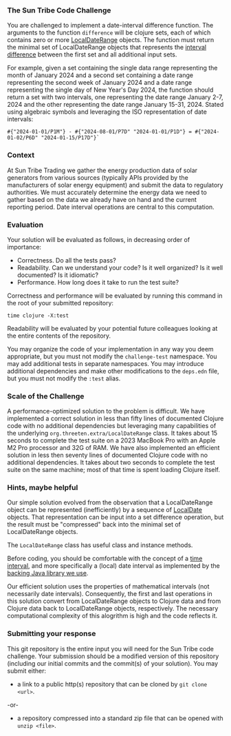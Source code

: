 ### The Sun Tribe Code Challenge
You are challenged to implement a date-interval difference function.  The arguments to the function `difference` will be clojure sets, each
of which contains zero or more [LocalDateRange](https://www.threeten.org/threeten-extra/apidocs/org.threeten.extra/org/threeten/extra/LocalDateRange.html)
objects.  The function must return the minimal set of LocalDateRange objects that represents the [interval difference](http://mathinschool.com/page/8.html) 
between the first set and all additional input sets.

For example, given a set containing the single data range representing the month of January 2024 and a second set containing a date range
representing the second week of January 2024 and a date range representing the single day of New Year's Day 2024, the function should return
a set with two intervals, one representing the date range January 2-7, 2024 and the other representing the date range January 15-31, 2024. 
Stated using algebraic symbols and leveraging the ISO representation of date intervals:

```
#{"2024-01-01/P1M"} - #{"2024-08-01/P7D" "2024-01-01/P1D"} = #{"2024-01-02/P6D" "2024-01-15/P17D"}`
```

### Context
At Sun Tribe Trading we gather the energy production data of solar generators from various sources (typically APIs provided by the
manufacturers of solar energy equipment) and submit the data to regulatory authorities.  We must accurately determine the energy data
we need to gather based on the data we already have on hand and the current reporting period.  Date interval operations are
central to this computation.

### Evaluation
Your solution will be evaluated as follows, in decreasing order of importance:
* Correctness.  Do all the tests pass?
* Readability.  Can we understand your code?  Is it well organized?  Is it well documented?  Is it idiomatic?
* Performance.  How long does it take to run the test suite?

Correctness and performance will be evaluated by running this command in the root of your submitted repository:

`time clojure -X:test`

Readability will be evaluated by your potential future colleagues looking at the entire contents of the repository.

You may organize the code of your implementation in any way you deem appropriate, but you must not modify the `challenge-test` namespace.
You may add additional tests in separate namespaces.  You may introduce additional dependencies and make other modifications to the
`deps.edn` file, but you must not modify the `:test` alias.

### Scale of the Challenge
A performance-optimized solution to the problem is difficult.  We have implemented a correct solution in less than fifty lines of 
documented Clojure code with no additional dependencies but leveraging many capabilities of the underlying `org.threeten.extra/LocalDateRange`
class.  It takes about 15 seconds to complete the test suite on a 2023 MacBook Pro with an Apple M2 Pro processor and 32G of RAM.  We have
also implemented an efficient solution in less then seventy lines of documented Clojure code with no additional dependencies.  It takes
about two seconds to complete the test suite on the same machine; most of that time is spent loading Clojure itself.

### Hints, maybe helpful
Our simple solution evolved from the observation that a LocalDateRange object can be represented (inefficiently) by a sequence of 
[LocalDate](https://docs.oracle.com/en/java/javase/11/docs/api/java.base/java/time/LocalDate.html) objects.  That representation can be
input into a set difference operation, but the result must be "compressed" back into the minimal set of LocalDateRange 
objects.

The `LocalDateRange` class has useful class and instance methods.

Before coding, you should be comfortable with the concept of a [time interval](https://en.wikipedia.org/wiki/ISO_8601#Time_intervals), and
more specifically a (local) date interval as implemented by
the [backing Java library we use](https://www.threeten.org/threeten-extra/apidocs/org.threeten.extra/org/threeten/extra/LocalDateRange.html).

Our efficient solution uses the properties of mathematical intervals (not necessarily date intervals).  Consequently, the first and last 
operations in this solution convert from LocalDateRange objects to Clojure data and from Clojure data back to LocalDateRange objects, 
respectively.  The necessary computational complexity of this alogrithm is high and the code reflects it.

### Submitting your response
This git repository is the entire input you will need for the Sun Tribe code challenge.  Your submission should be a modified version 
of this repository (including our initial commits and the commit(s) of your solution).  You may submit either:

* a link to a public http(s) repository that can be cloned by `git clone <url>`.

-or-

* a repository compressed into a standard zip file that can be opened with `unzip <file>`.
